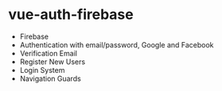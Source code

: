 # vue-auth-firebase

* Firebase
* Authentication with email/password, Google and Facebook
* Verification Email
* Register New Users
* Login System
* Navigation Guards
